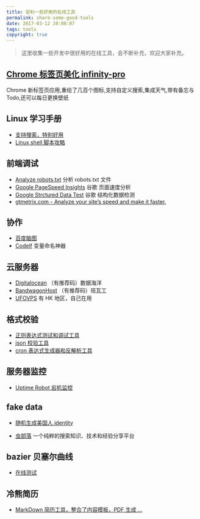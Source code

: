 ```yaml
---
title: 安利一些好用的在线工具
permalink: share-some-good-tools
date: 2017-03-12 20:08:07
tags: tools
copyright: true
---
```


> 这里收集一些开发中很好用的在线工具，会不断补充，欢迎大家补充。
<!-- more -->

## [Chrome 标签页美化 infinity-pro](https://github.com/wave-gbt/Chrome-Extensions/blob/master/infinity-pro.crx)
Chrome 新标签页应用,重绘了几百个图标,支持自定义搜索,集成天气,带有备忘与 Todo,还可以每日更换壁纸

## Linux 学习手册
- [支持搜索，特别好用](http://man.linuxde.net/)
- [Linux shell 脚本攻略](http://man.linuxde.net/shell-script)

## 前端调试
- [Analyze robots.txt](http://tools.seobook.com/robots-txt/analyzer/) 分析 robots.txt 文件
- [Google PageSpeed Insights](https://developers.google.com/speed/pagespeed/insights/) 谷歌 页面速度分析
- [Google Strctured Data Test](https://search.google.com/structured-data/testing-tool) 谷歌 结构化数据检测
- [gtmetrix.com - Analyze your site’s speed and make it faster.](https://gtmetrix.com/)

## 协作
- [百度脑图](http://naotu.baidu.com/)
- [Codelf](http://unbug.github.io/codelf/)  变量命名神器

## 云服务器
- [Digitalocean](https://www.digitalocean.com/?refcode=1b3119f769ad) （有推荐码）数据海洋
- [BandwagonHost](https://bandwagonhost.com/aff.php?aff=5403) （有推荐码）班瓦工
- [UFOVPS](https://www.ufovps.com) 有 HK 地区，自己在用

## 格式校验

- [正则表达式测试和调试工具](https://regex101.com/)
- [json 校验工具](http://json.cn/)
- [cron 表达式生成器和反解析工具](http://cron.qqe2.com/)

## 服务器监控
- [Uptime Robot 宕机监控](https://uptimerobot.com/)

## fake data
- [随机生成美国人 identity](http://www.fakenamegenerator.com/gen-male-us-us.php)


- [虫部落](http://www.chongbuluo.com/) 一个纯粹的搜索知识、技术和经验分享平台

## bazier 贝塞尔曲线
- [在线测试](http://myst729.github.io/bezier-curve/)

## 冷熊简历
- [MarkDown 简历工具，整合了内容模板，PDF 生成 ...](http://cv.ftqq.com)


